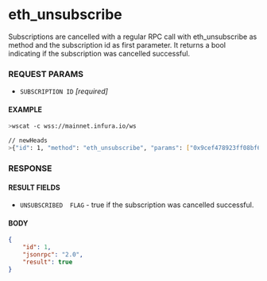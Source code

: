 # eth_unsubscribe

Subscriptions are cancelled with a regular RPC call with eth_unsubscribe as method and the subscription id as first parameter. It returns a bool indicating if the subscription was cancelled successful.

### REQUEST PARAMS
- `SUBSCRIPTION ID` _[required]_ 

#### EXAMPLE
```bash
>wscat -c wss://mainnet.infura.io/ws 

// newHeads
>{"id": 1, "method": "eth_unsubscribe", "params": ["0x9cef478923ff08bf67fde6c64013158d"]}
```

### RESPONSE

#### RESULT FIELDS
- `UNSUBSCRIBED  FLAG` - true if the subscription was cancelled successful.

#### BODY

```json
{
    "id": 1, 
    "jsonrpc": "2.0", 
    "result": true
}
```
